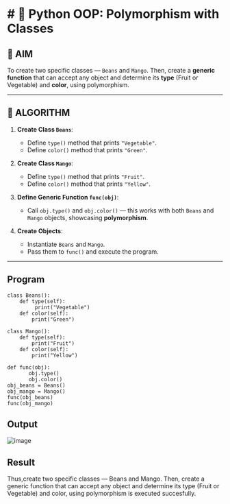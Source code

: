 # # 🐍 Python OOP: Polymorphism with Classes

## 🎯 AIM

To create two specific classes — `Beans` and `Mango`. Then, create a **generic function** that can accept any object and determine its **type** (Fruit or Vegetable) and **color**, using polymorphism.

---

## 🧠 ALGORITHM

1. **Create Class `Beans`**:
   - Define `type()` method that prints `"Vegetable"`.
   - Define `color()` method that prints `"Green"`.

2. **Create Class `Mango`**:
   - Define `type()` method that prints `"Fruit"`.
   - Define `color()` method that prints `"Yellow"`.

3. **Define Generic Function `func(obj)`**:
   - Call `obj.type()` and `obj.color()` — this works with both `Beans` and `Mango` objects, showcasing **polymorphism**.

4. **Create Objects**:
   - Instantiate `Beans` and `Mango`.
   - Pass them to `func()` and execute the program.

---

## Program

```
class Beans():
    def type(self):
         print("Vegetable")
    def color(self):
        print("Green")
    
class Mango():
    def type(self):
        print("Fruit")
    def color(self):
        print("Yellow")
    
def func(obj): 
       obj.type()
       obj.color()
obj_beans = Beans() 
obj_mango = Mango() 
func(obj_beans) 
func(obj_mango)
```

## Output

![image](https://github.com/user-attachments/assets/af33fd68-01ee-47d2-b0d2-6e7a9890025b)


## Result
Thus,create two specific classes — Beans and Mango. Then, create a generic function that can accept any object and determine its type (Fruit or Vegetable) and color, using polymorphism is executed succesfully.

